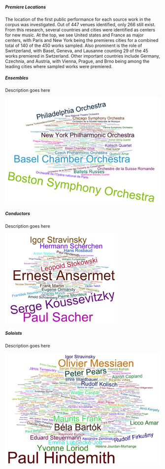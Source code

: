 <script>
// vi: ts=3:nowrap
</script>

<div class="card mb-3">
	<div class="row g-0">
		<div class="col-md-8">
			<div class="card-body">
				<h5 class="category mb-2 card-title">Premiere Locations</h5>
				<p class="card-text">The location of the first public performance for each source work in the corpus was investigated. Out of 447 venues identified, only 266 still exist. From this research, several countries and cities were identified as centers for new music. At the top, we see United states and France as major centers, with Paris and New York being the premieres cities for a combined total of 140 of the 450 works sampled. Also prominent is the role of Swirtzerland, with Basel, Geneva, and Lausanne counting 29 of the 45 works premiered in Swtzerland. Other important countries include Germany, Czechnia, and Austria, with Vienna, Prague, and Brno being among the leading cities where sampled works were premiered.  </p>
			</div>
		</div>
		<div class="col-md-10">
			<div id="country-city-table"></div>
			<!-- img src="Premieres_Location_list.png" class="img-fluid rounded-start" alt="Premieres Location" -->
		</div>
	</div>
</div>

<div class="card mb-3">
	<div class="row g-0">
		<div class="col-md-6">
			<div class="card-body">
				<h5 class="category mb-2 card-title">Ensembles</h5>
				<p class="card-text">Description goes here</p>
			</div>
		</div>
		<div class="col-md-6">
			<img src="Ensembles_cloud.png" class="img-fluid rounded-start" alt="Ensembles">
		</div>
	</div>
</div>

<div class="card mb-3">
	<div class="row g-0">
		<div class="col-md-6">
			<div class="card-body">
				<h5 class="category mb-2 card-title">Conductors</h5>
				<p class="card-text">Description goes here</p>
			</div>
		</div>
		<div class="col-md-6">
			<img src="Conductors_cloud.png" class="img-fluid rounded-start" alt="Conductors">
		</div>
	</div>
</div>

<div class="card mb-3">
	<div class="row g-0">
		<div class="col-md-6">
			<div class="card-body">
				<h5 class="category mb-2 card-title">Soloists</h5>
				<p class="card-text">Description goes here</p>
			</div>
		</div>
		<div class="col-md-6">
			<img src="Soloists_cloud.png" class="img-fluid rounded-start" alt="Soloists">
		</div>
	</div>
</div>



